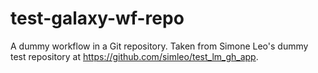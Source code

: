 # test-galaxy-wf-repo

A dummy workflow in a Git repository.  Taken from Simone Leo's
dummy test repository at <https://github.com/simleo/test_lm_gh_app>.
